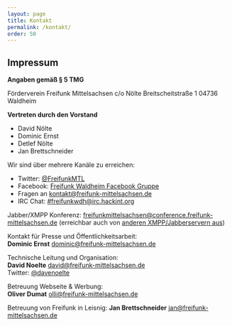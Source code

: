 ```yaml
---
layout: page
title: Kontakt
permalink: /kontakt/
order: 50
---
```


## Impressum
**Angaben gemäß § 5 TMG**

Förderverein Freifunk Mittelsachsen
c/o Nölte
Breitscheitstraße 1
04736 Waldheim

**Vertreten durch den Vorstand**
- David Nölte
- Dominic Ernst
- Detlef Nölte
- Jan Brettschneider


<!--
**Registereintrag**
Registergericht: Amtsgericht Chemnitz
Registernummer: VR 22961


**Verantwortlich für den Inhalt nach § 55 Abs. 2 RStV**

-->



Wir sind über mehrere Kanäle zu erreichen:


* <i class="fa fa-twitter"></i> Twitter: [@FreifunkMTL](https://twitter.com/freifunkmtl)
* <i class="fa fa-facebook"></i> Facebook: [Freifunk Waldheim Facebook Gruppe](https://www.facebook.com/groups/FreifunkMittelsachsen/)
* <i class="fa fa-envelope"></i> Fragen an [kontakt@freifunk-mittelsachsen.de](mailto://kontakt@freifunk-mittelsachsen.de)
* <i class="fa fa-comment"></i> IRC Chat: [#freifunkwdh@irc.hackint.org](http://freifunk-waldheim.de:7778)

Jabber/XMPP Konferenz:  [freifunkmittelsachsen@conference.freifunk-mittelsachsen.de](xmpp:freifunkmittelsachsen@conference.freifunk-mittelsachsen.de)
 (erreichbar auch von [anderen XMPP/Jabberservern aus](http://xmpp.net))



Kontakt für Presse und Öffentlichkeitsarbeit:  
**Dominic Ernst** <dominic@freifunk-mittelsachsen.de>

Technische Leitung und Organisation:  
**David Noelte** <david@freifunk-mittelsachsen.de>  
Twitter: [@davenoelte](https://twitter.com/davenoelte)  

Betreuung Webseite & Werbung:  
**Oliver Dumat** <olli@freifunk-mittelsachsen.de>

Betreuung von Freifunk in Leisnig:
**Jan Brettschneider** <jan@freifunk-mittelsachsen.de>
